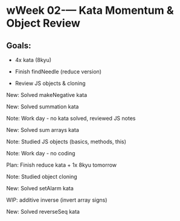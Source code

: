 # wWeek 02-— Kata Momentum & Object Review

## Goals:

- 4x kata (8kyu)

- Finish findNeedle (reduce version)

- Review JS objects & cloning



New: Solved makeNegative kata

New: Solved summation kata

Note: Work day - no kata solved, reviewed JS notes

New: Solved sum arrays kata

Note: Studied JS objects (basics, methods, this)

Note: Work day - no coding

Plan: Finish reduce kata + 1x 8kyu tomorrow

Note: Studied object cloning

New: Solved setAlarm kata

WIP: additive inverse (invert array signs)

New: Solved reverseSeq kata


